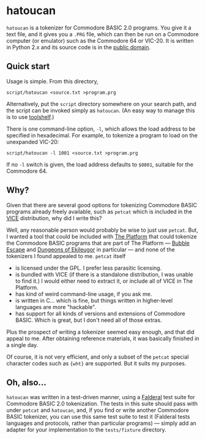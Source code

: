 hatoucan
========

`hatoucan` is a tokenizer for Commodore BASIC 2.0 programs.  You give it a
text file, and it gives you a `.PRG` file, which can then be run on a
Commodore computer (or emulator) such as the Commodore 64 or VIC-20.  It is
written in Python 2.x and its source code is in the [public domain](UNLICENSE).

Quick start
-----------

Usage is simple.  From this directory,

    script/hatoucan <source.txt >program.prg

Alternatively, put the `script` directory somewhere on your search path,
and the script can be invoked simply as `hatoucan`.  (An easy way to manage
this is to use [toolshelf][].)

There is one command-line option, `-l`, which allows the load address to
be specified in hexadecimal.  For example, to tokenize a program to load on
the unexpanded VIC-20:

    script/hatoucan -l 1001 <source.txt >program.prg

If no `-l` switch is given, the load address defaults to `$0801`, suitable
for the Commodore 64.

Why?
----

Given that there are several good options for tokenizing Commodore BASIC
programs already freely available, such as `petcat` which is included in
the [VICE][] distribution, why did I write this?

Well, any reasonable person would probably be wise to just use `petcat`.
But, I wanted a tool that could be included with [The Platform][] that could
tokenize the Commodore BASIC programs that are part of The Platform —
[Bubble Escape][] and [Dungeons of Ekileugor][] in particular — and
none of the tokenizers I found appealed to me.  `petcat` itself

*   is licensed under the GPL.  I prefer less parasitic licensing.
*   is bundled with VICE (if there is a standalone distribution, I was
    unable to find it.)  I would either need to extract it, or include
    all of VICE in The Platform.
*   has kind of weird command-line usage, if you ask me.
*   is written in C... which is fine, but things written in higher-level
    languages are more "hackable".
*   has support for all kinds of versions and extensions of Commodore
    BASIC.  Which is great, but I don't need all of those extras.

Plus the prospect of writing a tokenizer seemed easy enough, and that did
appeal to me.  After obtaining reference materials, it was basically
finished in a single day.

Of course, it is not very efficient, and only a subset of the `petcat`
special character codes such as `{wht}` are supported.  But it suits my
purposes.

Oh, also...
-----------

`hatoucan` was written in a test-driven manner, using a [Falderal] test
suite for Commodore BASIC 2.0 tokenization.  The tests in this suite
should pass with under `petcat` and `hatoucan`, and, if you find or write
another Commodore BASIC tokenizer, you can use this same test suite to
test it (Falderal tests languages and protocols, rather than particular
programs) — simply add an adapter for your implementation to the
`tests/fixture` directory.

[Bubble Escape]:          http://catseye.tc/node/Bubble_Escape
[Dungeons of Ekileugor]:  http://catseye.tc/node/Dungeons_of_Ekileugor
[Falderal]:               http://catseye.tc/node/Falderal
[toolshelf]:              http://catseye.tc/node/toolshelf
[VICE]:                   http://vice-emu.sourceforge.net/
[The Platform]:           http://github.com/catseye/The-Platform
